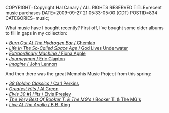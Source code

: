 COPYRIGHT=Copyright Hal Canary / ALL RIGHTS RESERVED
TITLE=recent music purchases
DATE=2009-09-27 21:05:33-05:00 (CDT)
POSTID=834
CATEGORIES=music;

What music have I bought recently? First off, I've bought some older albums to fill in gaps in my collection:

• [_Burn Out At The Hydrogen Bar_ / Chemlab](http://www.amazon.com/exec/obidos/ASIN/B000QQZIT6//theworldofhalcan)  
• [_Life In The So-Called Space Age_ / God Lives Underwater](http://www.amazon.com/exec/obidos/ASIN/B000VWN47S//theworldofhalcan)  
• [_Extraordinary Machine_ / Fiona Apple](http://www.amazon.com/exec/obidos/ASIN/B00138KO6S//theworldofhalcan)  
• [_Journeyman_ / Eric Clapton](http://www.amazon.com/exec/obidos/ASIN/B001KWP5FC//theworldofhalcan)  
• [_Imagine_ / John Lennon](http://www.amazon.com/exec/obidos/ASIN/B000VIGNVG//theworldofhalcan)

And then there was the great Memphis Music Project from this spring:

• [_38 Golden Classics_ / Carl Perkins](http://www.amazon.com/exec/obidos/ASIN/B001D5KZ6A//theworldofhalcan)  
• [_Greatest Hits_ / Al Green](http://www.amazon.com/exec/obidos/ASIN/B001UYQR98//theworldofhalcan)  
• [_Elvis 30 #1 Hits_ / Elvis Presley](http://www.amazon.com/exec/obidos/ASIN/B00136NYB2//theworldofhalcan)  
• [_The Very Best Of Booker T. & The MG's_ / Booker T. & The MG's](http://www.amazon.com/exec/obidos/ASIN/B001P75M0K//theworldofhalcan)  
• [_Live At The Apollo_ / B.B. King](http://www.amazon.com/exec/obidos/ASIN/B0017P9NG4//theworldofhalcan)
